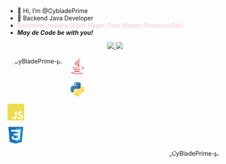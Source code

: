 ##
- 👋 Hi, I’m @CybladePrime
- 👀 Backend Java Developer
- <span style="color: pink;">Sapphire Louise<span>'s Super Hyper Over Master Protector Dad.
- _**May de Code be with you!**_

<div align="center">
  <a href="https://github.com/CyBladePrime">
    
  <img height="160em" src="https://github-readme-stats.vercel.app/api?username=CyBladePrime&show_icons=true&theme=github_dark&include_all_commits=true&count_private=true"/>
    
  <img height="160em" src="https://github-readme-stats.vercel.app/api/top-langs/?username=CyBladePrime&layout=compact&langs_count=7&theme=github_dark"/>
    
</div>
  
  
<div style="display: inline_block"><br>
   <img align="left" alt="CyBladePrime-pic2" height="100" style="border-radius:50px;" 
 src="https://acropolium.com/img/articles/baas-use-cases/img01.jpg">
  <img align="center" alt="CyBladePrime-Java" height="40" width="40" 
    src="https://raw.githubusercontent.com/devicons/devicon/master/icons/java/java-plain.svg">
  
  <img align="center" alt="CyBladePrime-Python" height="40" width="40" 
    src="https://raw.githubusercontent.com/devicons/devicon/master/icons/python/python-original.svg">


  <img align="center" alt="CyBladePrime-Js" height="40" width="40" 
    src="https://raw.githubusercontent.com/devicons/devicon/master/icons/javascript/javascript-plain.svg">
  
  <img align="center" alt="CyBladePrime-CSS" height="40" width="40" 
    src="https://raw.githubusercontent.com/devicons/devicon/master/icons/css3/css3-original.svg">
    
  <!---
  
  <img align="center" alt="CyBladePrime-Ts" height="30" width="40" src="https://raw.githubusercontent.com/devicons/devicon/master/icons/typescript/typescript-plain.svg">
  <img align="center" alt="CyBladePrime-React" height="30" width="40" src="https://raw.githubusercontent.com/devicons/devicon/master/icons/react/react-original.svg">
  <img align="center" alt="CyBladePrime-HTML" height="30" width="40" src="https://raw.githubusercontent.com/devicons/devicon/master/icons/html5/html5-original.svg">
  
  <img align="center" alt="CyBladePrime-Python" height="30" width="40" src="https://raw.githubusercontent.com/devicons/devicon/master/icons/python/python-original.svg">
  <img align="center" alt="CyBladePrime-Csharp" height="30" width="40" src="https://raw.githubusercontent.com/devicons/devicon/master/icons/csharp/csharp-original.svg">
--->
  <img align="right" alt="CyBladePrime-pic" height="75" style="border-radius:50px;" 
 src="https://marquesfernandes.com/wp-content/uploads/2020/08/maximilian-weisbecker-1td5Iq5IvNc-unsplash.jpg">
</div>
  
  
 
<!---
CyBladePrime/CyBladePrime is a ✨ special ✨ repository because its `README.md` (this file) appears on your GitHub profile.
You can click the Preview link to take a look at your changes.
--->

